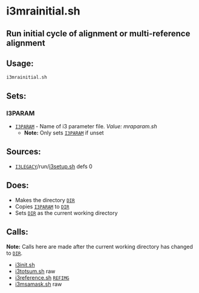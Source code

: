 # i3mrainitial.sh

## Run initial cycle of alignment or multi-reference alignment

## Usage:
`i3mrainitial.sh`

## Sets:
### I3PARAM
* [`I3PARAM`](./i3param.md) - Name of i3 parameter file.
  *Value: mraparam.sh*
    * **Note:** Only sets [`I3PARAM`](./i3param.md) if unset

## Sources:
* [`I3LEGACY`](./setup.md#i3legacy)/run/[i3setup.sh](./i3setup.md) defs 0

## Does:
* Makes the directory [`DIR`](./i3setup.md#dir)
* Copies [`I3PARAM`](./i3param.md) to [`DIR`](./i3setup.md#dir)
* Sets [`DIR`](./i3setup.md#dir) as the current working directory

## Calls:
**Note:** Calls here are made after the current working directory has changed to
[`DIR`](./i3setup.md#dir).
* [i3init.sh](./i3init.md)
* [i3totsum.sh](./i3totsum.sh) raw
* [i3reference.sh](./i3reference.md) [`REFIMG`](./i3param.md#refimg)
* [i3msamask.sh](./i3msamask.md) raw 
